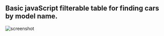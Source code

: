 ## Basic javaScript filterable table for finding cars by model name.

![screenshot](https://user-images.githubusercontent.com/39097773/42471221-2646f9e8-837a-11e8-96b4-8cc71c552875.PNG)
